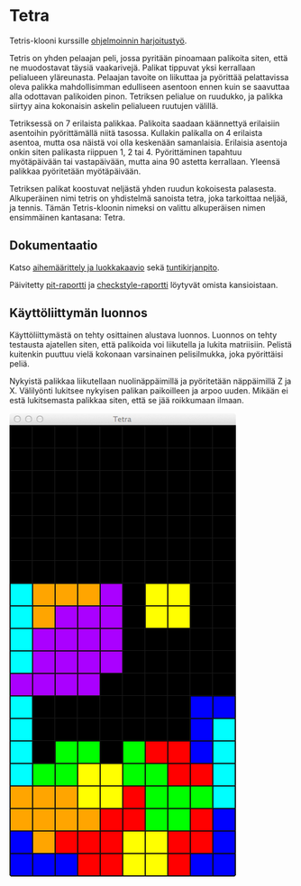 # Tetra
Tetris-klooni kurssille [ohjelmoinnin harjoitustyö](https://github.com/javaLabra/Javalabra2016-3).

Tetris on yhden pelaajan peli, jossa pyritään pinoamaan palikoita siten, että ne muodostavat täysiä vaakarivejä. Palikat tippuvat yksi kerrallaan pelialueen yläreunasta. Pelaajan tavoite on liikuttaa ja pyörittää pelattavissa oleva palikka mahdollisimman edulliseen asentoon ennen kuin se saavuttaa alla odottavan palikoiden pinon. Tetriksen pelialue on ruudukko, ja palikka siirtyy aina kokonaisin askelin pelialueen ruutujen välillä.

Tetriksessä on 7 erilaista palikkaa. Palikoita saadaan käännettyä erilaisiin asentoihin pyörittämällä niitä tasossa. Kullakin palikalla on 4 erilaista asentoa, mutta osa näistä voi olla keskenään samanlaisia. Erilaisia asentoja onkin siten palikasta riippuen 1, 2 tai 4. Pyörittäminen tapahtuu myötäpäivään tai vastapäivään, mutta aina 90 astetta kerrallaan. Yleensä palikkaa pyöritetään myötäpäivään.

Tetriksen palikat koostuvat neljästä yhden ruudun kokoisesta palasesta. Alkuperäinen nimi tetris on yhdistelmä sanoista tetra, joka tarkoittaa neljää, ja tennis. Tämän Tetris-kloonin nimeksi on valittu alkuperäisen nimen ensimmäinen kantasana: Tetra.

## Dokumentaatio

Katso [aihemäärittely ja luokkakaavio](dokumentointi/aiheenKuvausJaRakenne.md) sekä [tuntikirjanpito](dokumentointi/tuntikirjanpito.md).

Päivitetty [pit-raportti](dokumentointi/pit/) ja [checkstyle-raportti](dokumentointi/checkstyle/) löytyvät omista kansioistaan.

## Käyttöliittymän luonnos

Käyttöliittymästä on tehty osittainen alustava luonnos. Luonnos on tehty testausta ajatellen siten, että palikoida voi liikutella ja lukita matriisiin. Pelistä kuitenkin puuttuu vielä kokonaan varsinainen pelisilmukka, joka pyörittäisi peliä.

Nykyistä palikkaa liikutellaan nuolinäppäimillä ja pyöritetään näppäimillä Z ja X. Välilyönti lukitsee nykyisen palikan paikoilleen ja arpoo uuden. Mikään ei estä lukitsemasta palikkaa siten, että se jää roikkumaan ilmaan.

![Kuvakaappaus](dokumentointi/kuvakaappaus.png)
